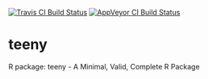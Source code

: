 [![Travis CI Build Status](https://travis-ci.org/HenrikBengtsson/teeny.svg?branch=master)](https://travis-ci.org/HenrikBengtsson/teeny)
[![AppVeyor CI Build Status](https://ci.appveyor.com/api/projects/status/github/HenrikBengtsson/teeny?svg=true)](https://ci.appveyor.com/project/HenrikBengtsson/teeny)

# teeny

R package: teeny - A Minimal, Valid, Complete R Package
